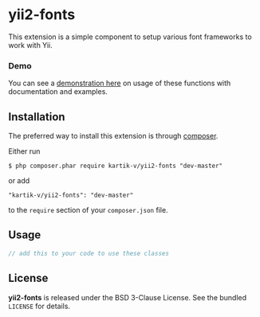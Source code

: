 yii2-fonts
==========

This extension is a simple component to setup various font frameworks to work with Yii.

### Demo
You can see a [demonstration here](http://demos.krajee.com/fonts) on usage of these functions with documentation and examples.

## Installation

The preferred way to install this extension is through [composer](http://getcomposer.org/download/).

Either run

```
$ php composer.phar require kartik-v/yii2-fonts "dev-master"
```

or add

```
"kartik-v/yii2-fonts": "dev-master"
```

to the ```require``` section of your `composer.json` file.

## Usage

```php
// add this to your code to use these classes
```

## License

**yii2-fonts** is released under the BSD 3-Clause License. See the bundled `LICENSE` for details.
